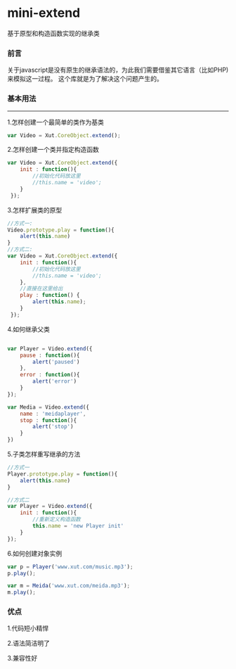 # mini-extend
基于原型和构造函数实现的继承类

### 前言
  关于javascript是没有原生的继承语法的，为此我们需要借鉴其它语言（比如PHP)来模拟这一过程。
  这个库就是为了解决这个问题产生的。

### 基本用法
--------

1.怎样创建一个最简单的类作为基类

```javascript 
var Video = Xut.CoreObject.extend();

```
2.怎样创建一个类并指定构造函数

```javascript 
var Video = Xut.CoreObject.extend({
    init : function(){
    	//初始化代码放这里
    	//this.name = 'video';
    } 
 });

```

3.怎样扩展类的原型
```javascript
//方式一:
Video.prototype.play = function(){
	alert(this.name)
}
//方式二:
var Video = Xut.CoreObject.extend({
    init : function(){
    	//初始化代码放这里
    	//this.name = 'video';
    },
    //直接在这里给出
    play : function() {
		alert(this.name);
	}
 });

```

4.如何继承父类
```javascript

var Player = Video.extend({
	pause : function(){
		alert('paused')
	},
	error : function(){
		alert('error')
	}
});

var Media = Video.extend({
	name : 'meidaplayer',
	stop : function(){
		alert('stop')
	}
})

```
5.子类怎样重写继承的方法

```javascript
//方式一
Player.prototype.play = function(){
	alert(this.name)
}

//方式二
var Player = Video.extend({
	init : function(){
		//重新定义构造函数
		this.name = 'new Player init'
	}
});

```

6.如何创建对象实例
```javascript
var p = Player('www.xut.com/music.mp3');
p.play();

var m = Meida('www.xut.com/meida.mp3');
m.play();

```
### 优点

1.代码短小精悍

2.语法简洁明了

3.兼容性好
